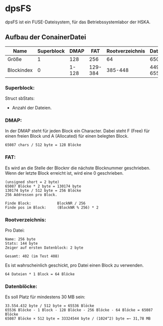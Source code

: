 # dpsFS

dpsFS ist ein FUSE-Dateisystem, für das Betriebssystemlabor der HSKA.

## Aufbau der ConainerDatei

| Name       | Superblock | DMAP  | FAT     | Rootverzeichnis | Dateien   |
|------------|------------|-------|---------|-----------------|-----------|
| Größe      | 1          | 128   | 256     | 64              | 65087     |
| Blockindex | 0          | 1-128 | 129-384 | 385-448         | 449-65535 |

### Superblock:

Struct sbStats:
- Anzahl der Dateien.

### DMAP:

In der DMAP steht für jeden Block ein Character.
Dabei steht F (Free) für einen freien Block und A (Allocated) für einen belegten Block.

    65087 chars / 512 byte = 128 Blöcke

### FAT:

Es wird an die Stelle der Blocknr die nächste Blocknummer geschrieben.
Wenn der letzte Block erreicht ist, wird eine 0 geschrieben.

    (unsigned short = 2 byte)
    65087 Blöcke * 2 byte = 130174 byte
    130174 byte / 512 byte = 256 Blöcke
    256 Addressen pro Block.

    Finde Block: 	        BlockNR / 256
    Finde pos im Block:     (BlockNR % 256) * 2

### Rootverzeichnis:

Pro Datei:

    Name: 256 byte
    Stats: 144 byte
    Zeiger auf ersten Datenblock: 2 byte

    Gesamt: 402 (im Test 408)
    
Es ist wahrscheinlich geschickt, pro Datei einen Block zu verwenden.

    64 Dateien * 1 Block = 64 Blöcke

### Datenblöcke:

Es soll Platz für mindestens 30 MB sein:

    33.554.432 byte / 512 byte = 65536 Blöcke
    65536 Blöcke - 1 Block - 128 Blöcke - 256 Blöcke - 64 Blöcke = 65087 Blöcke
    65087 Blöcke × 512 byte = 33324544 byte / (1024^2) byte =~ 31,78 MB